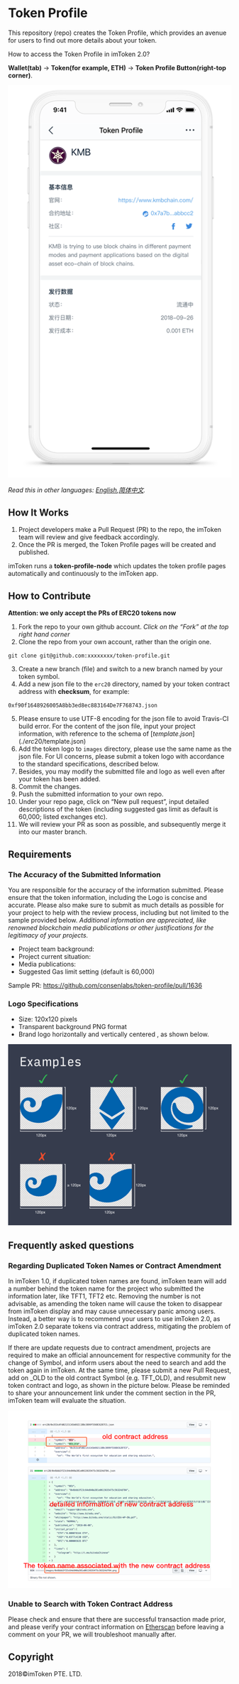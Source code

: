 # Token Profile


This repository (repo) creates the Token Profile, which provides an avenue for users to find out more details about your token.


How to access the Token Profile in imToken 2.0?

**Wallet(tab)** -> **Token(for example, ETH)** -> **Token Profile Button(right-top corner)**.

![Wallet Tab](tutorial/sample.png)

*Read this in other languages: [English](README.md),[简体中文](README.zh-CN.md).*

## How It Works
1. Project developers make a Pull Request (PR) to the repo, the imToken team will review and give feedback accordingly.
2. Once the PR is merged, the Token Profile pages will be created and published. 

imToken runs a **token-profile-node** which updates the token profile pages automatically and continuously to the imToken app.

## How to Contribute
**Attention: we only accept the PRs of ERC20 tokens now**

1. Fork the repo to your own github account.
    *Click on the “Fork” at the top right hand corner*
2. Clone the repo from your own account, rather than the origin one.
```
git clone git@github.com:xxxxxxxx/token-profile.git
```
3. Create a new branch (file) and switch to a new branch named by your token symbol.
4. Add a new json file to the `erc20` directory, named by your token contract address with **checksum**, for example:
```
0xf90f1648926005A8bb3ed8ec883164De7F768743.json
```
5. Please ensure to use UTF-8 encoding for the json file to avoid Travis-CI build error. For the content of the json file, input your project information, with reference to the schema of [$template.json](./erc20/$template.json)
6. Add the token logo to `images` directory, please use the same name as the json file. For UI concerns, please submit a token logo with accordance to the standard specifications, described below.
7. Besides, you may modify the submitted file and logo as well even after your token has been added.
8. Commit the changes.
9. Push the submitted information to your own repo.
10. Under your repo page, click on “New pull request”, input detailed descriptions of the token (including suggested gas limit as default is 60,000; listed exchanges etc).
11. We will review your PR as soon as possible, and subsequently merge it into our master branch.

## Requirements
### The Accuracy of the Submitted Information
You are responsible for the accuracy of the information submitted. Please ensure that the token information, including the Logo is concise and accurate. Please also make sure to submit as much details as possible for your project to help with the review process, including but not limited to the sample provided below. 
*Additional information are appreciated, like renowned blockchain media publications or other justifications for the legitimacy of your projects.*

- Project team background:
- Project current situation:
- Media publications:
- Suggested Gas limit setting (default is 60,000)

Sample PR: https://github.com/consenlabs/token-profile/pull/1636

### Logo Specifications
- Size: 120x120 pixels
- Transparent background PNG format
- Brand logo horizontally and vertically centered , as shown below.

![example](tutorial/logo.png)


## Frequently asked questions

### Regarding Duplicated Token Names or Contract Amendment

In imToken 1.0, if duplicated token names are found, imToken team will add a number behind the token name for the project who submitted the information later, like TFT1, TFT2 etc. Removing the number is not advisable, as amending the token name will cause the token to disappear from imToken display and may cause unnecessary panic among users. Instead, a better way is to recommend your users to use imToken 2.0, as imToken 2.0 separate tokens via contract address, mitigating the problem of duplicated token names.
 
If there are update requests due to contract amendment, projects are required to make an official announcement for respective community for the change of Symbol, and inform users about the need to search and add the token again in imToken. At the same time, please submit a new Pull Request, add on _OLD to the old contract Symbol (e.g. TFT_OLD), and resubmit new token contract and logo, as shown in the picture below. Please be reminded to share your announcement link under the comment section in the PR, imToken team will evaluate the situation.

![old](tutorial/old_en.png)

### Unable to Search with Token Contract Address
Please check and ensure that there are successful transaction made prior, and please verify your contract information on [Etherscan](https://etherscan.io/) before leaving a comment on your PR, we will troubleshoot manually after.

## Copyright

2018&copy;imToken PTE. LTD.
